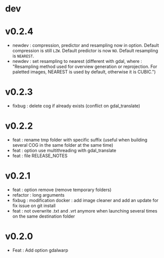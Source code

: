 # dev

# v0.2.4
- newdev : compression, predictor and resampling now in option. Default compression is still `LZW`. Default predictor is now `NO`. Default resampling is `NEAREST`.
- newdev : set resampling to nearest (different with gdal, where : "Resampling method used for overview generation or reprojection. For paletted images, NEAREST is used by default, otherwise it is CUBIC.")

# v0.2.3
- fixbug : delete cog if already exists (conflict on gdal_translate)

# v0.2.2
- feat : rename tmp folder with specific suffix (useful when building several COG in the same folder at the same time)
- feat : option use multithreading with gdal_translate
- feat : file RELEASE_NOTES

# v0.2.1
- feat : option remove (remove temporary folders)
- refactor : long arguments
- fixbug : modification docker : add image cleaner and add an update for fix issue on git install
- feat : not overwrite .txt and .vrt anymore when launching several times on the same destination folder


# v0.2.0
- Feat : Add option gdalwarp 
